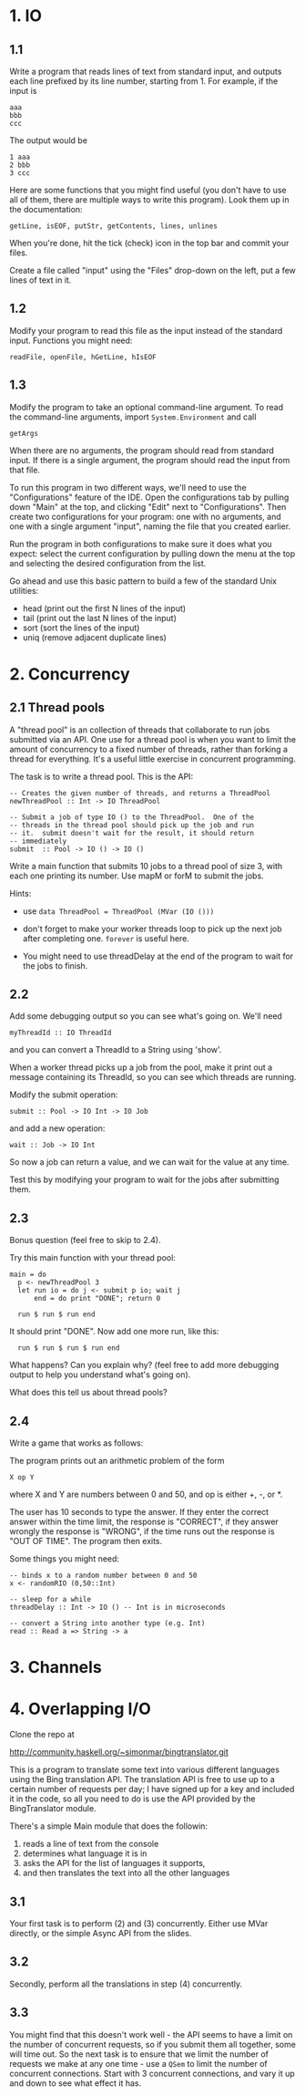 # 1. IO

## 1.1

Write a program that reads lines of text from standard input, and
outputs each line prefixed by its line number, starting from 1.  For
example, if the input is

    aaa
    bbb
    ccc

The output would be

    1 aaa
    2 bbb
    3 ccc

Here are some functions that you might find useful (you don't have to
use all of them, there are multiple ways to write this program).  Look
them up in the documentation:

    getLine, isEOF, putStr, getContents, lines, unlines

When you're done, hit the tick (check) icon in the top bar and commit
your files.

Create a file called "input" using the "Files" drop-down on the left,
put a few lines of text in it.

## 1.2

Modify your program to read this file as the input instead of the
standard input.  Functions you might need:

    readFile, openFile, hGetLine, hIsEOF

## 1.3

Modify the program to take an optional command-line argument.  To read
the command-line arguments, import `System.Environment` and call

    getArgs

When there are no arguments, the program should read from standard
input.  If there is a single argument, the program should read the
input from that file.

To run this program in two different ways, we'll need to use the
"Configurations" feature of the IDE.  Open the configurations tab by
pulling down "Main" at the top, and clicking "Edit" next to
"Configurations". Then create two configurations for your program: one
with no arguments, and one with a single argument "input", naming the
file that you created earlier.

Run the program in both configurations to make sure it does what you
expect: select the current configuration by pulling down the menu at
the top and selecting the desired configuration from the list.

Go ahead and use this basic pattern to build a few of the standard
Unix utilities:

* head (print out the first N lines of the input)
* tail (print out the last N lines of the input)
* sort (sort the lines of the input)
* uniq (remove adjacent duplicate lines)

# 2. Concurrency

## 2.1 Thread pools

A "thread pool" is an collection of threads that collaborate to run
jobs submitted via an API.  One use for a thread pool is when you want
to limit the amount of concurrency to a fixed number of threads,
rather than forking a thread for everything.  It's a useful little
exercise in concurrent programming.

The task is to write a thread pool.  This is the API:

    -- Creates the given number of threads, and returns a ThreadPool
    newThreadPool :: Int -> IO ThreadPool

    -- Submit a job of type IO () to the ThreadPool.  One of the
    -- threads in the thread pool should pick up the job and run
    -- it.  submit doesn't wait for the result, it should return
    -- immediately
    submit  :: Pool -> IO () -> IO ()

Write a main function that submits 10 jobs to a thread pool of size 3,
with each one printing its number.  Use mapM or forM to submit the
jobs.

Hints:

* use `data ThreadPool = ThreadPool (MVar (IO ()))`

* don't forget to make your worker threads loop to pick up the next job after completing one.  `forever` is useful here.

* You might need to use threadDelay at the end of the program to wait for the jobs to finish.

## 2.2

Add some debugging output so you can see what's going on.  We'll
need

    myThreadId :: IO ThreadId

and you can convert a ThreadId to a String using 'show'.

When a worker thread picks up a job from the pool, make it print out a
message containing its ThreadId, so you can see which threads are
running.

Modify the submit operation:

    submit :: Pool -> IO Int -> IO Job

and add a new operation:

    wait :: Job -> IO Int

So now a job can return a value, and we can wait for the value at any
time.

Test this by modifying your program to wait for the jobs after
submitting them.

## 2.3

Bonus question (feel free to skip to 2.4).

Try this main function with your thread pool:

    main = do
      p <- newThreadPool 3
      let run io = do j <- submit p io; wait j
          end = do print "DONE"; return 0

      run $ run $ run end

It should print "DONE".  Now add one more run, like this:

      run $ run $ run $ run end

What happens?  Can you explain why? (feel free to add more
debugging output to help you understand what's going on).

What does this tell us about thread pools?

## 2.4

Write a game that works as follows:

The program prints out an arithmetic problem of the form

    X op Y

where X and Y are numbers between 0 and 50, and op is either +, -, or
*.

The user has 10 seconds to type the answer.  If they enter the correct
answer within the time limit, the response is "CORRECT", if they
answer wrongly the response is "WRONG", if the time runs out the
response is "OUT OF TIME".  The program then exits.

Some things you might need:

    -- binds x to a random number between 0 and 50
    x <- randomRIO (0,50::Int)

    -- sleep for a while
    threadDelay :: Int -> IO () -- Int is in microseconds

    -- convert a String into another type (e.g. Int)
    read :: Read a => String -> a


# 3. Channels

# 4. Overlapping I/O

Clone the repo at

   http://community.haskell.org/~simonmar/bingtranslator.git

This is a program to translate some text into various different
languages using the Bing translation API.  The translation API is free
to use up to a certain number of requests per day; I have signed up
for a key and included it in the code, so all you need to do is use
the API provided by the BingTranslator module.

There's a simple Main module that does the followin:

1. reads a line of text from the console
2. determines what language it is in
3. asks the API for the list of languages it supports,
4. and then translates the text into all the other languages

## 3.1

Your first task is to perform (2) and (3) concurrently.  Either use
MVar directly, or the simple Async API from the slides.

## 3.2

Secondly, perform all the translations in step (4) concurrently.

## 3.3

You might find that this doesn't work well - the API seems to have a
limit on the number of concurrent requests, so if you submit them all
together, some will time out.  So the next task is to ensure that we
limit the number of requests we make at any one time - use a `QSem` to
limit the number of concurrent connections.  Start with 3 concurrent
connections, and vary it up and down to see what effect it has.
